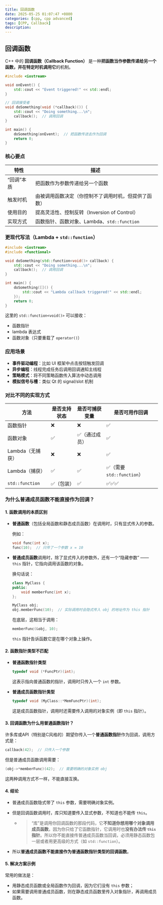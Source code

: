 ```yaml
---
title: 回调函数
date: 2025-05-25 01:07:47 +0800
categories: [cpp, cpp advanced]
tags: [CPP, Callback]
description: 
---
```

## 回调函数

C++ 中的 **回调函数（Callback Function）** 是一种**把函数当作参数传递给另一个函数，并在特定时机调用它**的机制。

```cpp
#include <iostream>

void onEvent() {
    std::cout << "Event triggered!" << std::endl;
}

// 回调接受者
void doSomething(void (*callback)()) {
    std::cout << "Doing something...\n";
    callback();  // 调用回调
}

int main() {
    doSomething(onEvent);  // 把函数传进去作为回调
    return 0;
}
```

### 核心要点

| 特性       | 描述                                                 |
| ---------- | ---------------------------------------------------- |
| “回调”本质 | 把函数作为参数传递给另一个函数                       |
| 触发时机   | 由被调用函数决定（你控制不了调用时机，但提供了函数） |
| 使用目的   | 提高灵活性、控制反转（Inversion of Control）         |
| 实现方式   | 函数指针、函数对象、Lambda、`std::function`          |

### 更现代写法（Lambda + `std::function`）

```cpp
#include <iostream>
#include <functional>

void doSomething(std::function<void()> callback) {
    std::cout << "Doing something...\n";
    callback();  // 调用回调
}

int main() {
    doSomething([]() {
        std::cout << "Lambda callback triggered!" << std::endl;
    });
    return 0;
}
```

这里的 `std::function<void()>` 可以接收：

- 函数指针
- lambda 表达式
- 函数对象（只要重载了 `operator()`）

### 应用场景

- **事件驱动编程**：比如 UI 框架中点击按钮触发回调
- **异步编程**：线程完成任务后调用回调通知主线程
- **策略模式**：将不同策略函数传入算法中动态调用
- **模拟信号与槽**：类似 Qt 的 signal/slot 机制

### 对比不同的实现方式

| 方法             | 是否支持状态 | 是否可捕获变量 | 是否可用作回调            |
| ---------------- | ------------ | -------------- | ------------------------- |
| 函数指针         | ❌            | ❌              | ✅                         |
| 函数对象         | ✅            | ✅（通过成员）  | ✅                         |
| Lambda（无捕获） | ❌            | ❌              | ✅                         |
| Lambda（捕获）   | ✅            | ✅              | ✅（需要 `std::function`） |
| `std::function`  | ✅（包装）    | ✅              | ✅✅✅                       |

### 为什么普通成员函数不能直接作为回调？

#### 1. 函数调用的本质区别

- **普通函数**（包括全局函数和静态成员函数）在调用时，只有显式传入的参数。

  例如：

  ```cpp
  void func(int x);
  func(10);  // 只传了一个参数 x = 10
  ```

- **普通成员函数**调用时，除了显式传入的参数外，还有一个“隐藏参数” —— `this` 指针，它指向调用该函数的对象。

  换句话说：

  ```cpp
  class MyClass {
  public:
      void memberFunc(int x);
  };
  
  MyClass obj;
  obj.memberFunc(10);  // 实际调用时会隐式传入 obj 的地址作为 this 指针
  ```

  在底层，这相当于调用：

  ```cpp
  memberFunc(&obj, 10);
  ```
  
  `this` 指针告诉函数它是在哪个对象上操作。

#### 2. 函数指针类型不匹配

- **普通函数指针类型**

  ```cpp
  typedef void (*FuncPtr)(int);
  ```
  
  这表示指向普通函数的指针，调用时只传入一个 `int` 参数。
  
- **普通成员函数指针类型**

  ```cpp
  typedef void (MyClass::*MemFuncPtr)(int);
  ```
  
  这是成员函数指针，调用时还需要传入调用的对象实例（即 `this` 指针）。

#### 3. 回调函数为什么用普通函数指针？

许多库或API（特别是C风格的）期望你传入一个**普通函数指针**作为回调，调用方式是：

```cpp
callback(42);  // 只传入一个参数
```

但是普通成员函数调用需要：

```cpp
(obj->*memberFunc)(42);  // 需要明确的对象实例 obj
```

这两种调用方式不一样，不能直接互换。

#### 4. 结论

- 普通成员函数隐式带了 `this` 参数，需要明确对象实例。
- 但是回调函数调用时，库只知道要传入显式参数，不知道也不能传 `this`。

  - > “库”是调用你回调函数的那段代码，它**不知道你想用哪个对象调用成员函数**，因为你只给了它函数指针，它调用时也**没有办法传 `this` 指针**。所以你不能直接传普通成员函数当回调，必须用静态函数包一层或者用更高级的方式（如 `std::function`）。

- 所以**普通成员函数不能直接作为普通函数指针类型的回调函数**。

#### 5. 解决方案示例

常用的做法是：

- 用静态成员函数或全局函数作为回调，因为它们没有 `this` 参数；
- 如果需要调用普通成员函数，则在静态成员函数里传入对象指针，再调用成员函数。
